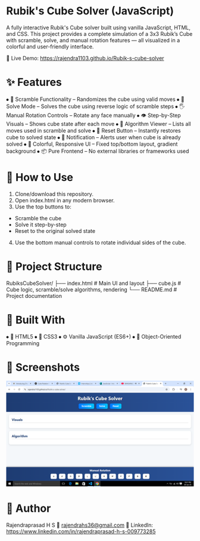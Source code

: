 # Rubik's Cube Solver (JavaScript)
A fully interactive Rubik's Cube solver built using vanilla JavaScript, HTML, and CSS. This project provides a complete simulation of a 3x3 Rubik’s Cube with scramble, solve, and manual rotation features — all visualized in a colorful and user-friendly interface.

🔗 Live Demo: https://rajendra1103.github.io/Rubik-s-cube-solver

# ✨ Features
⦁	🎲 Scramble Functionality – Randomizes the cube using valid moves
⦁	🧠 Solve Mode – Solves the cube using reverse logic of scramble steps
⦁	🖐️ Manual Rotation Controls – Rotate any face manually
⦁	👁️ Step-by-Step Visuals – Shows cube state after each move
⦁	📝 Algorithm Viewer – Lists all moves used in scramble and solve
⦁	🔄 Reset Button – Instantly restores cube to solved state
⦁	🛑 Notification – Alerts user when cube is already solved
⦁	🎨 Colorful, Responsive UI – Fixed top/bottom layout, gradient background
⦁	📦 Pure Frontend – No external libraries or frameworks used

# 🚀 How to Use
1.	Clone/download this repository.
2.	Open index.html in any modern browser.
3.	Use the top buttons to:
   - Scramble the cube
   - Solve it step-by-step
   - Reset to the original solved state
4.	Use the bottom manual controls to rotate individual sides of the cube.

# 📂 Project Structure

RubiksCubeSolver/
├── index.html       # Main UI and layout
├── cube.js          # Cube logic, scramble/solve algorithms, rendering
└── README.md        # Project documentation

# 🧱 Built With

⦁	🧾 HTML5
⦁	🎨 CSS3
⦁	⚙️ Vanilla JavaScript (ES6+)
⦁	🧠 Object-Oriented Programming

# 📸 Screenshots
![image alt](https://github.com/Rajendra1103/Rubik-s-cube-solver/blob/83a5fe758439192b6cf79e34f8a813b91ab3f236/Screenshot%20(2).png)
 
 



 

# 👤 Author

Rajendraprasad H S
📧 rajendrahs36@gmail.com
🔗 LinkedIn: https://www.linkedin.com/in/rajendraprasad-h-s-009773285
